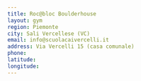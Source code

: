 ```yaml
---
title: Roc@bloc Boulderhouse
layout: gym
region: Piemonte
city: Sali Vercellese (VC)
email: info@scuolacaivercelli.it
address: Via Vercelli 15 (casa comunale)
phone: 
latitude: 
longitude: 
---
```



